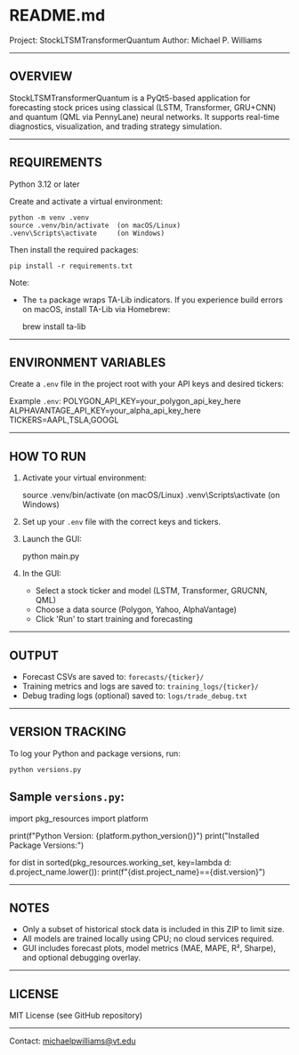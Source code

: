 # README.md

Project: StockLTSMTransformerQuantum
Author: Michael P. Williams

---

## OVERVIEW

StockLTSMTransformerQuantum is a PyQt5-based application for forecasting stock prices using classical (LSTM, Transformer, GRU+CNN) and quantum (QML via PennyLane) neural networks. It supports real-time diagnostics, visualization, and trading strategy simulation.

---

## REQUIREMENTS

Python 3.12 or later

Create and activate a virtual environment:

```
python -m venv .venv
source .venv/bin/activate  (on macOS/Linux)
.venv\Scripts\activate     (on Windows)
```

Then install the required packages:

```
pip install -r requirements.txt
```

Note:

* The `ta` package wraps TA-Lib indicators. If you experience build errors on macOS, install TA-Lib via Homebrew:

  brew install ta-lib

---

## ENVIRONMENT VARIABLES

Create a `.env` file in the project root with your API keys and desired tickers:

Example `.env`:
POLYGON\_API\_KEY=your\_polygon\_api\_key\_here
ALPHAVANTAGE\_API\_KEY=your\_alpha\_api\_key\_here
TICKERS=AAPL,TSLA,GOOGL

---

## HOW TO RUN

1. Activate your virtual environment:

   source .venv/bin/activate  (on macOS/Linux)
   .venv\Scripts\activate     (on Windows)

2. Set up your `.env` file with the correct keys and tickers.

3. Launch the GUI:

   python main.py

4. In the GUI:

   * Select a stock ticker and model (LSTM, Transformer, GRUCNN, QML)
   * Choose a data source (Polygon, Yahoo, AlphaVantage)
   * Click 'Run' to start training and forecasting

---

## OUTPUT

* Forecast CSVs are saved to: `forecasts/{ticker}/`
* Training metrics and logs are saved to: `training_logs/{ticker}/`
* Debug trading logs (optional) saved to: `logs/trade_debug.txt`

---

## VERSION TRACKING

To log your Python and package versions, run:

```
python versions.py
```

## Sample `versions.py`:

import pkg\_resources
import platform

print(f"Python Version: {platform.python\_version()}")
print("Installed Package Versions:")

for dist in sorted(pkg\_resources.working\_set, key=lambda d: d.project\_name.lower()):
print(f"{dist.project\_name}=={dist.version}")

---

## NOTES

* Only a subset of historical stock data is included in this ZIP to limit size.
* All models are trained locally using CPU; no cloud services required.
* GUI includes forecast plots, model metrics (MAE, MAPE, R², Sharpe), and optional debugging overlay.

---

## LICENSE

MIT License (see GitHub repository)

---

Contact: [michaelpwilliams@vt.edu](mailto:michaelpwilliams@vt.edu)
